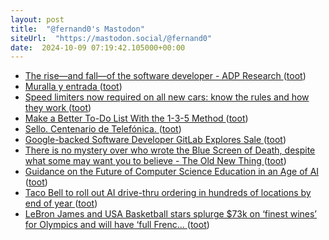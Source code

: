 ```yaml
---
layout: post
title:  "@fernand0's Mastodon"
siteUrl:  "https://mastodon.social/@fernand0"
date:  2024-10-09 07:19:42.105000+00:00
---
```

*  [The rise—and fall—of the software developer - ADP Research ](https://www.adpri.org/the-rise-and-fall-of-the-software-developer) ([toot](https://mastodon.social/@fernand0/113276248529535620))
*  [Muralla y entrada ](https://www.flickr.com/photos/fernand0/54029232011) ([toot](https://mastodon.social/@fernand0/113275580719035445))
*  [Speed limiters now required on all new cars: know the rules and how they work ](https://www.autoexpress.co.uk/news/103530/speed-limiters-now-required-all-new-cars-know-rules-and-how-they-wor) ([toot](https://mastodon.social/@fernand0/113275571690395903))
*  [Make a Better To-Do List With the 1-3-5 Method ](https://lifehacker.com/work/make-a-better-to-do-list-1-3-5-rul) ([toot](https://mastodon.social/@fernand0/113274871296487246))
*  [Sello. Centenario de Telefónica. ](https://avecesunafoto.wordpress.com/2024/10/08/sello-centenario-de-telefonica) ([toot](https://mastodon.social/@fernand0/113272988300619649))
*  [Google-backed Software Developer GitLab Explores Sale ](https://industryworldmagazine.com/google-backed-software-developer-gitlab-explores-sale) ([toot](https://mastodon.social/@fernand0/113272982278285365))
*  [There is no mystery over who wrote the Blue Screen of Death, despite what some may want you to believe - The Old New Thing ](https://devblogs.microsoft.com/oldnewthing/20240730-00/?p=11006) ([toot](https://mastodon.social/@fernand0/113272769920544706))
*  [Guidance on the Future of Computer Science Education in an Age of AI ](https://www.teachai.org/media/guidance-on-the-future-of-computer-science-education-in-an-age-of-a) ([toot](https://mastodon.social/@fernand0/113272587309527816))
*  [Taco Bell to roll out AI drive-thru ordering in hundreds of locations by end of year ](https://www.cnbc.com/2024/07/31/taco-bell-to-roll-out-ai-drive-thru-ordering-in-hundreds-of-locations.htm) ([toot](https://mastodon.social/@fernand0/113272179615538537))
*  [LeBron James and USA Basketball stars splurge $73k on ‘finest wines’ for Olympics and will have ‘full Frenc... ](https://www.the-sun.com/sport/12032650/lebron-james-team-usa-basketball-paris-olympics-wine) ([toot](https://mastodon.social/@fernand0/113271581937457547))
